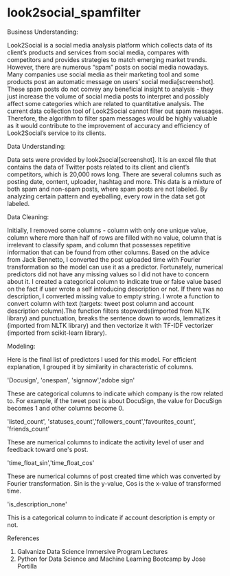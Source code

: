 # look2social_spamfilter

Business Understanding:

Look2Social is a social media analysis platform which collects data of its client’s products and services from social media, compares with competitors and provides strategies to match emerging market trends.
However, there are numerous “spam” posts on social media nowadays. Many companies use social media as their marketing tool and some products post an automatic message on users’ social media[screenshot]. These spam posts do not convey any beneficial insight to analysis - they just increase the volume of social media posts to interpret and possibly affect some categories which are related to quantitative analysis.
The current data collection tool of Look2Social cannot filter out spam messages. Therefore, the algorithm to filter spam messages would be highly valuable as it would contribute to the improvement of accuracy and efficiency of Look2Social’s service to its clients.

Data Understanding:

Data sets were provided by look2social[screenshot]. It is an excel file that contains the data of Twitter posts related to its client and client’s competitors, which is 20,000 rows long. There are several columns such as posting date, content, uploader, hashtag and more. This data is a mixture of both spam and non-spam posts, where spam posts are not labeled. By analyzing certain pattern and eyeballing, every row in the data set got labeled.

Data Cleaning:

Initially, I removed some columns - column with only one unique value, column where more than half of rows are filled with no value, column that is irrelevant to classify spam, and column that possesses repetitive information that can be found from other columns. Based on the advice from Jack Bennetto, I converted the post uploaded time with Fourier transformation so the model can use it as a predictor. Fortunately, numerical predictors did not have any missing values so I did not have to concern about it.
I created a categorical column to indicate true or false value based on the fact if user wrote a self introducing description or not. If there was no description, I converted missing value to empty string.
I wrote a function to convert column with text (targets: tweet post column and account description column).The function filters stopwords(imported from NLTK library) and punctuation, breaks the sentence down to words, lemmatizes it (imported from NLTK library) and then vectorize it with TF-IDF vectorizer (imported from scikit-learn library).

Modeling:

Here is the final list of predictors I used for this model. For efficient explanation, I grouped it by similarity in characteristic of columns.


'Docusign', 'onespan', 'signnow','adobe sign'

These are categorical columns to indicate which company is the row related to. For example, if the tweet post is about DocuSign, the value for DocuSign becomes 1 and other columns become 0.

'listed_count', 'statuses_count','followers_count','favourites_count', 'friends_count'

These are numerical columns to indicate the activity level of user and feedback toward one's post.

'time_float_sin','time_float_cos'

These are numerical columns of post created time which was converted by Fourier transformation. Sin is the y-value, Cos is the x-value of transformed time.

'is_description_none'

This is a categorical column to indicate if account description is empty or not.



References

1. Galvanize Data Science Immersive Program Lectures
2. Python for Data Science and Machine Learning Bootcamp by Jose Portilla
